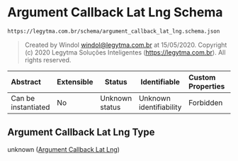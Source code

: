 # Argument Callback Lat Lng Schema

```txt
https://legytma.com.br/schema/argument_callback_lat_lng.schema.json
```




> Created by Windol [windol@legytma.com.br](mailto:windol@legytma.com.br) at 15/05/2020.
> Copyright (c) 2020 Legytma Soluções Inteligentes (<https://legytma.com.br>). All rights reserved.
>

| Abstract            | Extensible | Status         | Identifiable            | Custom Properties | Additional Properties | Access Restrictions | Defined In                                                                                                      |
| :------------------ | ---------- | -------------- | ----------------------- | :---------------- | --------------------- | ------------------- | --------------------------------------------------------------------------------------------------------------- |
| Can be instantiated | No         | Unknown status | Unknown identifiability | Forbidden         | Allowed               | none                | [argument_callback_lat_lng.schema.json](../schema/argument_callback_lat_lng.schema.json "open original schema") |

## Argument Callback Lat Lng Type

unknown ([Argument Callback Lat Lng](argument_callback_lat_lng.md))

